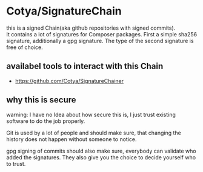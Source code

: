 Cotya/SignatureChain
====================

this is a signed Chain(aka github repositories with signed commits).  
It contains a lot of signatures for Composer packages.
First a simple sha256 signature, additionally a gpg signature.
The type of the second signature is free of choice.





## availabel tools to interact with this Chain

* https://github.com/Cotya/SignatureChainer




## why this is secure

warning: I have no Idea about how secure this is, I just trust existing
software to do the job properly.

Git is used by a lot of people and should make sure,
that changing the history does not happen without someone to notice.

gpg signing of commits should also make sure, everybody can
validate who added the signatures. They also give you the choice
to decide yourself who to trust.
